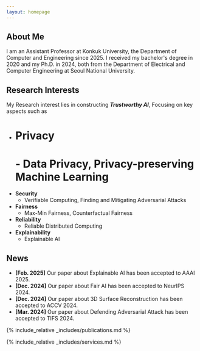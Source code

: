 ```yaml
---
layout: homepage
---
```


## About Me

I am an Assistant Professor at Konkuk University, the Department of Computer and Engineering since 2025.
I received my bachelor's degree in 2020 and my Ph.D. in 2024, both from the Department of Electrical and Computer Engineering at Seoul National University.

## Research Interests

My Research interest lies in constructing **_Trustworthy AI_**, Focusing on key aspects such as

- <h1>Privacy<h1>
  - Data Privacy, Privacy-preserving Machine Learning
- **Security**
  - Verifiable Computing, Finding and Mitigating Adversarial Attacks
- **Fairness**
  - Max-Min Fairness, Counterfactual Fairness
- **Reliability**
  - Reliable Distributed Computing
- **Explainability**
  - Explainable AI

## News

- **[Feb. 2025]** Our paper about Explainable AI has been accepted to AAAI 2025.
- **[Dec. 2024]** Our paper about Fair AI has been accepted to NeurIPS 2024.
- **[Dec. 2024]** Our paper about 3D Surface Reconstruction has been accepted to ACCV 2024.
- **[Mar. 2024]** Our paper about Defending Adversarial Attack has been accepted to TIFS 2024.

{% include_relative _includes/publications.md %}

{% include_relative _includes/services.md %}
